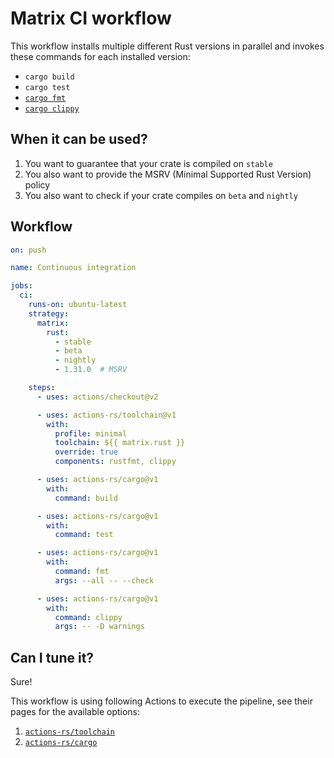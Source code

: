 # Matrix CI workflow

This workflow installs multiple different Rust versions in parallel
and invokes these commands for each installed version:

 * `cargo build`
 * `cargo test`
 * [`cargo fmt`](https://github.com/rust-lang/rustfmt)
 * [`cargo clippy`](https://github.com/rust-lang/rust-clippy)

## When it can be used?

1. You want to guarantee that your crate is compiled on `stable`
2. You also want to provide the MSRV (Minimal Supported Rust Version) policy
3. You also want to check if your crate compiles on `beta` and `nightly`

## Workflow

```yaml
on: push

name: Continuous integration

jobs:
  ci:
    runs-on: ubuntu-latest
    strategy:
      matrix:
        rust:
          - stable
          - beta
          - nightly
          - 1.31.0  # MSRV

    steps:
      - uses: actions/checkout@v2

      - uses: actions-rs/toolchain@v1
        with:
          profile: minimal
          toolchain: ${{ matrix.rust }}
          override: true
          components: rustfmt, clippy

      - uses: actions-rs/cargo@v1
        with:
          command: build

      - uses: actions-rs/cargo@v1
        with:
          command: test

      - uses: actions-rs/cargo@v1
        with:
          command: fmt
          args: --all -- --check

      - uses: actions-rs/cargo@v1
        with:
          command: clippy
          args: -- -D warnings
```

## Can I tune it?

Sure!

This workflow is using following Actions to execute the pipeline,
see their pages for the available options:

1. [`actions-rs/toolchain`](https://github.com/actions-rs/toolchain)
2. [`actions-rs/cargo`](https://github.com/actions-rs/cargo)

